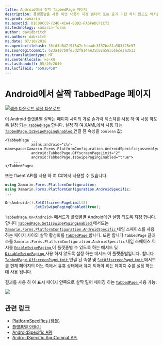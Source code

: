 ```yaml
---
title: Android에서 살짝 TabbedPage 페이지
description: 플랫폼별을 사용 하면 사용자 지정 렌더러 또는 효과 구현 하지 않고도 에서만 특정 플랫폼에서 사용할 수 있는 기능을 사용할 수 있습니다. 이 문서에서는 Android 플랫폼 특정 한 TabbedPage는 페이지 사이의 가로 손가락 제스처를 사용 하 여 살짝 수 있게 해 주는 사용 하는 방법을 설명 합니다.
ms.prod: xamarin
ms.assetid: D1C09CCB-7246-41A4-8BD2-FA6FABCF1C72
ms.technology: xamarin-forms
author: davidbritch
ms.author: dabritch
ms.date: 07/10/2018
ms.openlocfilehash: 36fd3d047f9f847cfdaadc3787ba81a583f25e57
ms.sourcegitcommit: b23a107b0fe3d2f814ae35b52a5855b6ce2a3513
ms.translationtype: MT
ms.contentlocale: ko-KR
ms.lasthandoff: 05/20/2019
ms.locfileid: "65926458"
---
```

# <a name="tabbedpage-page-swiping-on-android"></a>Android에서 살짝 TabbedPage 페이지

[![샘플 다운로드](~/media/shared/download.png) 샘플 다운로드](https://developer.xamarin.com/samples/xamarin-forms/UserInterface/PlatformSpecifics/)

이 Android 플랫폼별 살짝는 페이지 사이의 가로 손가락 제스처를 사용 하 여 사용 하도록 설정 되는 [ `TabbedPage` ](xref:Xamarin.Forms.TabbedPage)합니다. 설정 하 여 XAML에서 사용 되는 [ `TabbedPage.IsSwipePagingEnabled` ](xref:Xamarin.Forms.PlatformConfiguration.AndroidSpecific.TabbedPage.IsSwipePagingEnabledProperty) 연결 된 속성을 `boolean` 값:

```xaml
<TabbedPage ...
            xmlns:android="clr-namespace:Xamarin.Forms.PlatformConfiguration.AndroidSpecific;assembly=Xamarin.Forms.Core"
            android:TabbedPage.OffscreenPageLimit="2"
            android:TabbedPage.IsSwipePagingEnabled="true">
    ...
</TabbedPage>
```

또는 fluent API를 사용 하 여 C#에서 사용할 수 있습니다.

```csharp
using Xamarin.Forms.PlatformConfiguration;
using Xamarin.Forms.PlatformConfiguration.AndroidSpecific;
...

On<Android>().SetOffscreenPageLimit(2)
             .SetIsSwipePagingEnabled(true);
```

`TabbedPage.On<Android>` 메서드가 플랫폼별 Android에만 실행 되도록 지정 합니다. 합니다 [ `TabbedPage.SetIsSwipePagingEnabled` ](xref:Xamarin.Forms.PlatformConfiguration.AndroidSpecific.TabbedPage.SetIsSwipePagingEnabled(Xamarin.Forms.BindableObject,System.Boolean)) 메서드는 [ `Xamarin.Forms.PlatformConfiguration.AndroidSpecific` ](xref:Xamarin.Forms.PlatformConfiguration.AndroidSpecific) 네임 스페이스를 사용 하는 페이지 사이의 살짝 활성화를 [ `TabbedPage` ](xref:Xamarin.Forms.TabbedPage)합니다. 또한 합니다 `TabbedPage` 클래스를 `Xamarin.Forms.PlatformConfiguration.AndroidSpecific` 네임 스페이스 역시를 [ `EnableSwipePaging` ](xref:Xamarin.Forms.PlatformConfiguration.AndroidSpecific.TabbedPage.EnableSwipePaging(Xamarin.Forms.IPlatformElementConfiguration{Xamarin.Forms.PlatformConfiguration.Android,Xamarin.Forms.TabbedPage})) 이 플랫폼별 수 있도록 하는 메서드 및 [ `DisableSwipePaging` ](xref:Xamarin.Forms.PlatformConfiguration.AndroidSpecific.TabbedPage.DisableSwipePaging(Xamarin.Forms.IPlatformElementConfiguration{Xamarin.Forms.PlatformConfiguration.Android,Xamarin.Forms.TabbedPage})) 사용 하지 않도록 설정 하는 메서드 이 플랫폼별입니다. 합니다 [ `TabbedPage.OffscreenPageLimit` ](xref:Xamarin.Forms.PlatformConfiguration.AndroidSpecific.TabbedPage.OffscreenPageLimitProperty) 연결 된 속성 및 [ `SetOffscreenPageLimit` ](xref:Xamarin.Forms.PlatformConfiguration.AndroidSpecific.TabbedPage.SetOffscreenPageLimit(Xamarin.Forms.BindableObject,System.Int32)) 메서드를 현재 페이지의 어느 쪽에서 유휴 상태에서 유지 되어야 하는 페이지 수를 설정 하는 데 사용 됩니다.

결과를 사용 하 여 표시 페이지 안쪽으로 살짝 밀어 페이징 하는 [ `TabbedPage` ](xref:Xamarin.Forms.TabbedPage) 사용 가능:

![](tabbedpage-page-swiping-images/tabbedpage-swipe.png)

## <a name="related-links"></a>관련 링크

- [PlatformSpecifics (샘플)](https://developer.xamarin.com/samples/xamarin-forms/UserInterface/PlatformSpecifics/)
- [플랫폼별 만들기](~/xamarin-forms/platform/platform-specifics/index.md#creating-platform-specifics)
- [AndroidSpecific API](xref:Xamarin.Forms.PlatformConfiguration.AndroidSpecific)
- [AndroidSpecific.AppCompat API](xref:Xamarin.Forms.PlatformConfiguration.AndroidSpecific.AppCompat)
